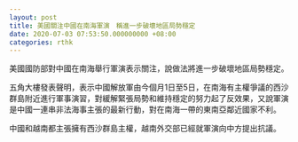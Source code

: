 ```yaml
---
layout: post
title: 美國關注中國在南海軍演　稱進一步破壞地區局勢穩定
date: 2020-07-03 07:53:50.000000000 +08:00
categories: rthk
---
```


美國國防部對中國在南海舉行軍演表示關注，說做法將進一步破壞地區局勢穩定。

五角大樓發表聲明，表示中國解放軍由今個月1日至5日，在南海有主權爭議的西沙群島附近進行軍事演習，對緩解緊張局勢和維持穩定的努力起了反效果，又說軍演是中國一連串非法海事主張的最新行動，對在南海一帶的東南亞鄰近國家不利。

中國和越南都主張擁有西沙群島主權，越南外交部已經就軍演向中方提出抗議。
